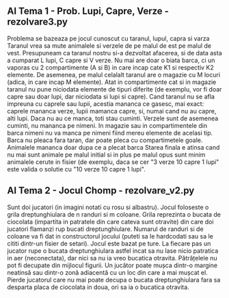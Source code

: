 ## AI Tema 1 - Prob. Lupi, Capre, Verze - rezolvare3.py

Problema se bazeaza pe jocul cunoscut cu taranul, lupul, capra si varza
Taranul vrea sa mute animalele si verzele de pe malul de est pe malul de vest. Presupuneam ca taranul nostru si-a dezvoltat afacerea, si de data asta a cumparat L lupi, C capre si V verze. Nu mai are doar o biata barca, ci un vaporas cu 2 compartimente (A si B) in care incap cate K1 si respectiv K2 elemente.
De asemenea, pe malul celalalt taranul are o magazie cu M locuri (adica, in care incap M elemente).
Atat in compartimente cat si in magazie taranul nu pune niciodata elemente de tipuri diferite (de exemplu, vor fi doar capre sau doar lupi, dar niciodata si lupi si capre). Cand taranul nu se afla impreuna cu caprele sau lupii, acestia mananca ce gasesc, mai exact: caprele mananca verze, lupii mamanca capre, si, numai cand nu au capre, alti lupi. Daca nu au ce manca, toti stau cuminti. Verzele sunt de asemenea cuminti, nu mananca pe nimeni. In magazie sau in compartimentele din barca nimeni nu va manca pe nimeni fiind mereu elemente de acelasi tip.
Barca nu pleaca fara taran, dar poate pleca cu compartimetele goale. Animalele mananca doar dupa ce a plecat barca
Starea finala e atinsa cand nu mai sunt animale pe malul initial si in plus pe malul opus sunt minim animalele cerute in fisier (de exemplu, daca se cer "3 verze 10 capre 1 lupi" este valida o solutie cu "10 verze 10 capre 1 lupi".



## AI Tema 2 - Jocul Chomp - rezolvare_v2.py

Sunt doi jucatori (in imagini notati cu rosu si albastru). Jocul foloseste o grila dreptunghiulara de n randuri si m coloane. Grila reprezinta o bucata de ciocolata (impartita in patratele din care cateva sunt otravite) din care doi jucatori flamanzi rup bucati dreptunghiulare. Numarul de randuri si de coloane va fi dat in constructorul jocului (puteti sa le hardcodati sau sa le cititi dintr-un fisier de setari). Jocul este bazat pe ture.
La fiecare pas un jucator rupe o bucata dreptunghiulara astfel incat sa nu lase nicio patratica in aer (neconectata), dar nici sa nu ia vreo bucatica otravita.
Pătrățelele nu pot fi decupate din mijlocul figurii. Un jucător poate mușca dintr-o margine neatinsă sau dintr-o zonă adiacentă cu un loc din care a mai mușcat el.
Pierde jucatorul care nu mai poate decupa o bucata dreptunghiulara fara sa desparta placa de ciocolata in doua, ori sa ia o bucatica otravita.
